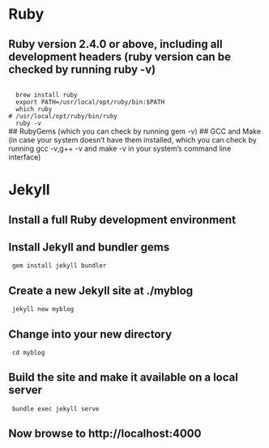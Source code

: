 # Ruby
## Ruby version 2.4.0 or above, including all development headers (ruby version can be checked by running ruby -v)
<code> 
  brew install ruby 
  export PATH=/usr/local/opt/ruby/bin:$PATH
  which ruby
# /usr/local/opt/ruby/bin/ruby
  ruby -v
</code>
## RubyGems (which you can check by running gem -v)
## GCC and Make (in case your system doesn’t have them installed, which you can check by running gcc -v,g++ -v and make -v in your system’s command line interface)

# Jekyll
## Install a full Ruby development environment
## Install Jekyll and bundler gems
<code> gem install jekyll bundler </code>
## Create a new Jekyll site at ./myblog
<code> jekyll new myblog </code>
## Change into your new directory
<code> cd myblog </code>
## Build the site and make it available on a local server
<code> bundle exec jekyll serve </code>
## Now browse to http://localhost:4000
